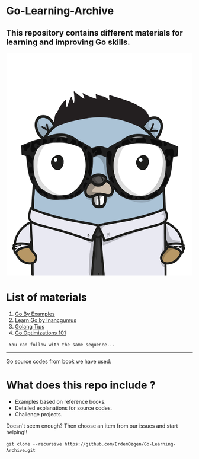 # Go-Learning-Archive

## This repository contains different materials for learning and improving Go skills.

<p align="center">
  <img src="img/gopher.png" width="500" height="600"/>
</p>

# List of materials

1. [Go By Examples](https://gobyexample.com/)
2. [Learn Go by Inancgumus](https://github.com/inancgumus/learngo)
3. [Golang Tips](https://go101.org/article/tips.html)
4. [Go Optimizations 101](https://go101.org/optimizations/101.html)

` You can follow with the same sequence...`

---

Go source codes from book we have used:

# What does this repo include ?

- Examples based on reference books.
- Detailed explanations for source codes.
- Challenge projects.

Doesn't seem enough? Then choose an item from our issues and start helping!!

`git clone --recursive https://github.com/ErdemOzgen/Go-Learning-Archive.git`
